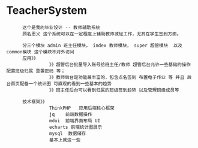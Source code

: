 # TeacherSystem

          这个是我的毕业设计 -- 教师辅助系统  
          顾名思义 这个系统可以在一定程度上辅助教师减轻工作，尤其在学生签到方面。
          
          分三个模块 admin 班主任模块， index 教师模块， super 超管模块  以及common模块 这个模块不对外访问 
          应用》》  
                    》》超管后台批量导入账号给班主任/教师 超管后台允许一些基础的操作 配置班级归属 重置密码 等；
                    》》教师后台是功能最丰富的，包含点名签到 布置电子作业 等 并且 后台首页配备一个统计图 可直观的看到一些基本的趋势
                    》》班主任后台可以看到归属的班级签到趋势 以及管理班级成员等
                    
          技术框架》》
                    ThinkPHP   应用后端核心框架
                    jq    前端数据操作
                    mdui  前端界面布局 UI
                    echarts 前端统计图展示 
                    mysql  数据储存
                    基本上就这一些 
                    
                    
                    
                    
                    
          
          
          
          
 
